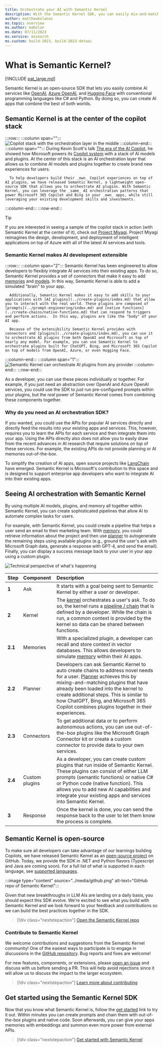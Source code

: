 ```yaml
---
title: Orchestrate your AI with Semantic Kernel
description: With the Semantic Kernel SDK, you can easily mix-and-match AI prompts with conventional programming languages like C# and Python.
author: matthewbolanos
ms.topic: overview
ms.author: mabolan
ms.date: 07/11/2023
ms.service: mssearch
ms.custom: build-2023, build-2023-dataai
---
```


# What is Semantic Kernel?

[!INCLUDE [pat_large.md](../includes/pat_large.md)]

Semantic Kernel is an open-source SDK that lets you easily combine AI services like [OpenAI](https://platform.openai.com/docs/), [Azure OpenAI](https://azure.microsoft.com/products/cognitive-services/openai-service/), and [Hugging Face](https://huggingface.co/) with conventional programming languages like C# and Python. By doing so, you can create AI apps that combine the best of both worlds.

## Semantic Kernel is at the center of the copilot stack

:::row:::
   :::column span="":::
        ![Copilot stack with the orchestration layer in the middle](../media/copilot-stack.png)
   :::column-end:::
   :::column span="":::
      During Kevin Scott's talk [The era of the AI Copilot](https://build.microsoft.com/sessions/bb8f9d99-0c47-404f-8212-a85fffd3a59d?source=/speakers/ef864919-5fd1-4215-b611-61035a19db6b), he showed how Microsoft powers its [Copilot system](https://www.youtube.com/watch?v=E5g20qmeKpg) with a stack of AI models and plugins. At the center of this stack is an AI orchestration layer that allows us to combine AI models and plugins together to create brand new experiences for users.

      To help developers build their _own_ Copilot experiences on top of AI plugins, we have released Semantic Kernel, a lightweight open-source SDK that allows you to orchestrate AI plugins. With Semantic Kernel, you can leverage the _same_ AI orchestration patterns that power Microsoft 365 Copilot and Bing in your _own_ apps, while still leveraging your existing development skills and investments.
   :::column-end:::
:::row-end:::

> [!TIP]
> If you are interested in seeing a sample of the copilot stack in action (with Semantic Kernel at the center of it), check out [Project Miyagi](https://github.com/Azure-Samples/miyagi). Project Miyagi reimagines the design, development, and deployment of intelligent applications on top of Azure with all of the latest AI services and tools.

### Semantic Kernel makes AI development extensible
:::row:::
   :::column span="2":::
      Semantic Kernel has been engineered to allow developers to flexibly integrate AI services into their existing apps. To do so, Semantic Kernel provides a set of connectors that make it easy to add [memories](../memories/index.md) and [models](../prompt-engineering/llm-models.md). In this way, Semantic Kernel is able to add a simulated "brain" to your app.

      Additionally, Semantic Kernel makes it easy to add skills to your applications with [AI plugins](../create-plugins/index.md) that allow you to interact with the real world. These plugins are composed of [prompts](../prompt-engineering/index.md) and [native functions](../create-chains/native-functions.md) that can respond to triggers and perform actions.  In this way, plugins are like the "body" of your AI app.

      Because of the extensibility Semantic Kernel provides with connectors and [plugins](../create-plugins/index.md), you can use it to orchestrate AI plugins from both OpenAI and Microsoft on top of nearly any model. For example, you can use Semantic Kernel to orchestrate plugins built for ChatGPT, Bing, and Microsoft 365 Copilot on top of models from OpenAI, Azure, or even Hugging Face.

   :::column-end:::
   :::column span="1":::
        ![Semantic Kernel can orchestrate AI plugins from any provider](../media/mind-and-body-of-semantic-kernel.png)
   :::column-end:::
:::row-end:::

As a developer, you can use these pieces individually or together. For example, if you just need an abstraction over OpenAI and Azure OpenAI services, you could use the SDK to _just_ run pre-configured prompts within your plugins, but the _real_ power of Semantic Kernel comes from combining these components together.


### Why do you need an AI orchestration SDK?
If you wanted, you could use the APIs for popular AI services directly and directly feed the results into your existing apps and services. This, however, requires you to learn the APIs for each service and then integrate them into your app. Using the APIs directly also does not allow you to easily draw from the recent advances in AI research that require solutions _on top_ of these services. For example, the existing APIs do not provide planning or AI memories out-of-the-box.

To simplify the creation of AI apps, open source projects like [LangChain](https://docs.langchain.com/docs/) have emerged. Semantic Kernel is Microsoft's contribution to this space and is designed to support enterprise app developers who want to integrate AI into their existing apps.

## Seeing AI orchestration with Semantic Kernel
By using multiple AI models, plugins, and memory all together within Semantic Kernel, you can create sophisticated pipelines that allow AI to automate complex tasks for users.

For example, with Semantic Kernel, you could create a pipeline that helps a user send an email to their marketing team. With [memory](../memories/index.md), you could retrieve information about the project and then use [planner](../create-chains/index.md) to autogenerate the remaining steps using available plugins (e.g., ground the user's ask with Microsoft Graph data, generate a response with GPT-4, and send the email). Finally, you can display a success message back to your user in your app using a custom plugin.

![Technical perspective of what's happening](../media/kernel-flow.png)

| Step | Component | Description |
|:-|:-|:-|
| **1** | Ask | It starts with a goal being sent to Semantic Kernel by either a user or developer. |
| **2** | Kernel | The [kernel](../create-chains/kernel.md) orchestrates a user's ask. To do so, the kernel runs a [pipeline / chain](../create-chains/index.md) that is defined by a developer. While the chain is run, a common context is provided by the kernel so data can be shared between functions. |
| **2.1** | Memories | With a specialized plugin, a developer can recall and store context in vector databases. This allows developers to simulate [memory](../memories/index.md) within their AI apps. |
| **2.2** | Planner | Developers can ask Semantic Kernel to auto create chains to address novel needs for a user. [Planner](../create-chains/planner.md) achieves this by mixing-and-matching plugins that have already been loaded into the kernel to create additional steps. This is similar to how ChatGPT, Bing, and Microsoft 365 Copilot combines plugins together in their experiences. |
| **2.3** | Connectors | To get additional data or to perform autonomous actions, you can use out-of-the-box plugins like the Microsoft Graph Connector kit or create a custom connector to provide data to your own services. |
| **2.4** | Custom plugins | As a developer, you can create custom plugins that run inside of Semantic Kernel. These plugins can consist of either LLM prompts (semantic functions) or native C# or Python code (native function). This allows you to add new AI capabilities and integrate your existing apps and services into Semantic Kernel. |
| **3** | Response | Once the kernel is done, you can send the response back to the user to let them know the process is complete. |

## Semantic Kernel is open-source
To make sure all developers can take advantage of our learnings building Copilots, we have released Semantic Kernel as an [open-source project](https://aka.ms/skrepo) on GitHub. Today, we provide the SDK in .NET and Python flavors (Typescript and Java are coming soon). For a full list of what is supported in each language, see [supported languages](../get-started/supported-languages.md).

:::image type="content" source="../media/github.png" alt-text="GitHub repo of Semantic Kernel":::

Given that new breakthroughs in LLM AIs are landing on a daily basis, you should expect this SDK evolve. We're excited to see what you build with Semantic Kernel and we look forward to your feedback and contributions so we can build the best practices together in the SDK.

> [!div class="nextstepaction"]
> [Open the Semantic Kernel repo](https://aka.ms/skrepo)

### Contribute to Semantic Kernel
We welcome contributions and suggestions from the Semantic Kernel community! One of the easiest ways to participate is to engage in discussions in the [GitHub repository](https://aka.ms/skrepo). Bug reports and fixes are welcome!

For new features, components, or extensions, please [open an issue](../get-started/contributing.md#reporting-issues) and discuss with us before sending a PR. This will help avoid rejections since it will allow us to discuss the impact to the larger ecosystem.

> [!div class="nextstepaction"]
> [Learn more about contributing](../get-started/contributing.md)

## Get started using the Semantic Kernel SDK
Now that you know what Semantic Kernel is, follow the [get started](../get-started/index.md) link to try it out. Within minutes you can create prompts and chain them with out-of-the-box plugins and native code. Soon afterwards, you can give your apps memories with embeddings and summon even more power from external APIs.

> [!div class="nextstepaction"]
> [Get started with Semantic Kernel](../get-started/index.md)
